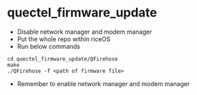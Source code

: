 # quectel_firmware_update

- Disable network manager and modem manager
- Put the whole repo within riceOS
- Run below commands

```
cd quectel_firmware_update/QFirehose
make
./QFirehose -f <path of firmware file>
```

- Remember to enable network manager and modem manager
